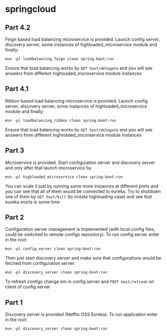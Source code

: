 # springcloud

## Part 4.2
Feign based load balancing microservice is provided. Launch config server, discovery server, some instances of highloaded_microservice module and finally:

``mvn -pl loadbalancing_feign clean spring-boot:run``

Ensure that load balancing works by `GET host/delegate` and you will see answers from different highloaded_microservice module instances


## Part 4.1
Ribbon based load balancing microservice is provided. Launch config server, discovery server, some instances of highloaded_microservice module and finally:

``mvn -pl loadbalancing_ribbon clean spring-boot:run``

Ensure that load balancing works by `GET host/delegate` and you will see answers from different highloaded_microservice module instances

## Part 3
Microservice is provided.
Start configuration server and discovery server and only after that launch microservice by

``mvn -pl highloaded_microservice clean spring-boot:run``

You can scale it just by running some more instances at different ports and you can see that all of them would be connected to eureka.
Try to shutdown one of them by `GET host/kill` (to imitate highloading case) and see that eureka evicts in some time


## Part 2

Configuration server management is implemented (with local config files, could be switched to remote configs repository). 
To run config server enter in the root:

``mvn -pl config_server clean spring-boot:run``

Then just start discovery server and make sure that configurations would be fetched from configuration server.

``mvn -pl discovery_server clean spring-boot:run
``

To refresh configs change em in config server and `POST host/refresh` on client of config server

## Part 1

Discovery server is provided (Netflix OSS Eureka).
To run application enter in the root:

``mvn -pl discovery_server clean spring-boot:run
``

